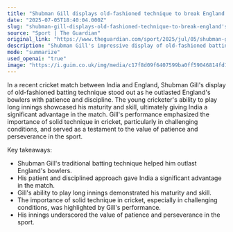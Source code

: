 ```yaml
---
title: "Shubman Gill displays old-fashioned technique to break England’s resolve | Andy Bull"
date: "2025-07-05T18:40:04.000Z"
slug: "shubman-gill-displays-old-fashioned-technique-to-break-england's-resolve-or-andy-bull"
source: "Sport | The Guardian"
original_link: "https://www.theguardian.com/sport/2025/jul/05/shubman-gill-displays-old-fashioned-technique-to-break-englands-resolve"
description: "Shubman Gill's impressive display of old-fashioned batting technique in a recent cricket match against England helped India gain a significant advantage. His patient and disciplined approach allowed him to outlast England's bowlers and play long innings, showcasing his maturity and skill. Gill's performance highlighted the importance of solid technique in cricket, particularly in challenging conditions, and served as a testament to the value of patience and perseverance in the sport."
mode: "summarize"
used_openai: "true"
image: "https://i.guim.co.uk/img/media/c17f8d09f6407599ba0ff59046814fd149571d1d/130_0_3249_2599/master/3249.jpg?width=1200&height=630&quality=85&auto=format&fit=crop&overlay-align=bottom%2Cleft&overlay-width=100p&overlay-base64=L2ltZy9zdGF0aWMvb3ZlcmxheXMvdGctZGVmYXVsdC5wbmc&enable=upscale&s=741440523ed684976b95a703e3239256"
---
```


In a recent cricket match between India and England, Shubman Gill's display of old-fashioned batting technique stood out as he outlasted England's bowlers with patience and discipline. The young cricketer's ability to play long innings showcased his maturity and skill, ultimately giving India a significant advantage in the match. Gill's performance emphasized the importance of solid technique in cricket, particularly in challenging conditions, and served as a testament to the value of patience and perseverance in the sport.

Key takeaways:
- Shubman Gill's traditional batting technique helped him outlast England's bowlers.
- His patient and disciplined approach gave India a significant advantage in the match.
- Gill's ability to play long innings demonstrated his maturity and skill.
- The importance of solid technique in cricket, especially in challenging conditions, was highlighted by Gill's performance.
- His innings underscored the value of patience and perseverance in the sport.